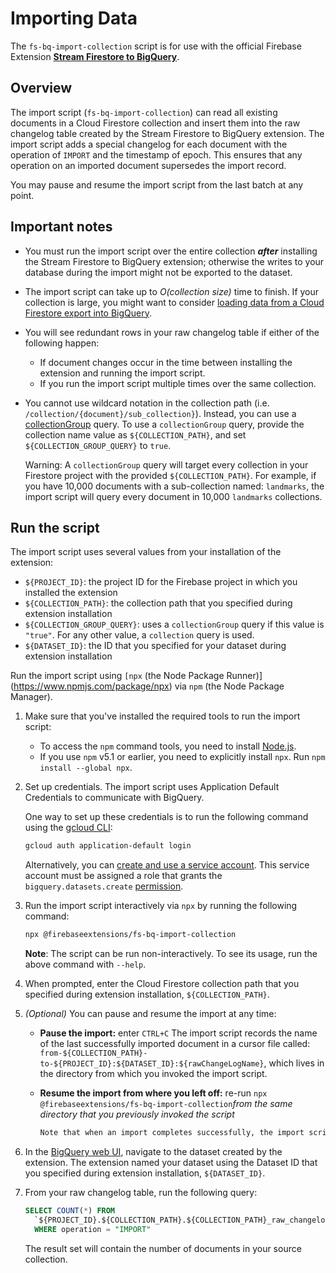 # Importing Data

The `fs-bq-import-collection` script is for use with the official Firebase Extension **[Stream Firestore to BigQuery](https://github.com/firebase/extensions/tree/master/firestore-bigquery-export)**.

## Overview

The import script (`fs-bq-import-collection`) can read all existing documents in a Cloud Firestore collection and insert them into the raw changelog table created by the Stream Firestore to BigQuery extension. The import script adds a special changelog for each document with the operation of `IMPORT` and the timestamp of epoch. This ensures that any operation on an imported document supersedes the import record.

You may pause and resume the import script from the last batch at any point.

## Important notes

- You must run the import script over the entire collection **_after_** installing the Stream Firestore to BigQuery extension; otherwise the writes to your database during the import might not be exported to the dataset.
- The import script can take up to _O(collection size)_ time to finish. If your collection is large, you might want to consider [loading data from a Cloud Firestore export into BigQuery](https://cloud.google.com/bigquery/docs/loading-data-cloud-firestore).
- You will see redundant rows in your raw changelog table if either of the following happen:
  - If document changes occur in the time between installing the extension and running the import script.
  - If you run the import script multiple times over the same collection.
- You cannot use wildcard notation in the collection path (i.e. `/collection/{document}/sub_collection}`). Instead, you can use a [collectionGroup](https://firebase.google.com/docs/firestore/query-data/queries#collection-group-query) query. To use a `collectionGroup` query, provide the collection name value as `${COLLECTION_PATH}`, and set `${COLLECTION_GROUP_QUERY}` to `true`.

  Warning: A `collectionGroup` query will target every collection in your Firestore project with the provided `${COLLECTION_PATH}`. For example, if you have 10,000 documents with a sub-collection named: `landmarks`, the import script will query every document in 10,000 `landmarks` collections.

## Run the script

The import script uses several values from your installation of the extension:

- `${PROJECT_ID}`: the project ID for the Firebase project in which you installed the extension
- `${COLLECTION_PATH}`: the collection path that you specified during extension installation
- `${COLLECTION_GROUP_QUERY}`: uses a `collectionGroup` query if this value is `"true"`. For any other value, a `collection` query is used.
- `${DATASET_ID}`: the ID that you specified for your dataset during extension installation

Run the import script using `[npx` (the Node Package Runner)](<https://www.npmjs.com/package/npx>) via `npm` (the Node Package Manager).

1. Make sure that you've installed the required tools to run the import script:
   - To access the `npm` command tools, you need to install [Node.js](https://www.nodejs.org/).
   - If you use `npm` v5.1 or earlier, you need to explicitly install `npx`. Run `npm install --global npx`.
2. Set up credentials. The import script uses Application Default Credentials to communicate with BigQuery.

   One way to set up these credentials is to run the following command using the [gcloud CLI](https://cloud.google.com/sdk/gcloud/):

   ```bash
   gcloud auth application-default login
   ```

   Alternatively, you can [create and use a service account](https://cloud.google.com/docs/authentication/production#obtaining_and_providing_service_account_credentials_manually). This service account must be assigned a role that grants the `bigquery.datasets.create` [permission](https://cloud.google.com/bigquery/docs/access-control#bq-permissions).

3. Run the import script interactively via `npx` by running the following command:

   ```bash
   npx @firebaseextensions/fs-bq-import-collection

   ```

   **Note**: The script can be run non-interactively. To see its usage, run the above command with `--help`.

4. When prompted, enter the Cloud Firestore collection path that you specified during extension installation, `${COLLECTION_PATH}`.
5. _(Optional)_ You can pause and resume the import at any time:

   - **Pause the import:** enter `CTRL+C`
     The import script records the name of the last successfully imported document in a cursor file called:
     `from-${COLLECTION_PATH}-to-${PROJECT_ID}:${DATASET_ID}:${rawChangeLogName}`,
     which lives in the directory from which you invoked the import script.
   - **Resume the import from where you left off:** re-run `npx @firebaseextensions/fs-bq-import-collection`_from the same directory that you previously invoked the script_

     ```bash
     Note that when an import completes successfully, the import script automatically cleans up the cursor file it was using to keep track of its progress.
     ```

6. In the [BigQuery web UI](https://console.cloud.google.com/bigquery), navigate to the dataset created by the extension. The extension named your dataset using the Dataset ID that you specified during extension installation, `${DATASET_ID}`.
7. From your raw changelog table, run the following query:

   ```sql
   SELECT COUNT(*) FROM
     `${PROJECT_ID}.${COLLECTION_PATH}.${COLLECTION_PATH}_raw_changelog`
     WHERE operation = "IMPORT"

   ```

   The result set will contain the number of documents in your source collection.
